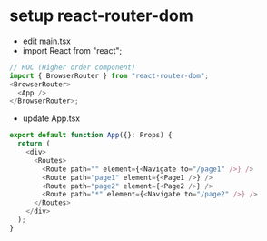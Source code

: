 # setup react-router-dom

- edit main.tsx
- import React from "react";

```ts
// HOC (Higher order component)
import { BrowserRouter } from "react-router-dom";
<BrowserRouter>
  <App />
</BrowserRouter>;
```

- update App.tsx

```ts
export default function App({}: Props) {
  return (
    <div>
      <Routes>
        <Route path="" element={<Navigate to="/page1" />} />
        <Route path="page1" element={<Page1 />} />
        <Route path="page2" element={<Page2 />} />
        <Route path="*" element={<Navigate to="/page2" />} />
      </Routes>
    </div>
  );
}
```
